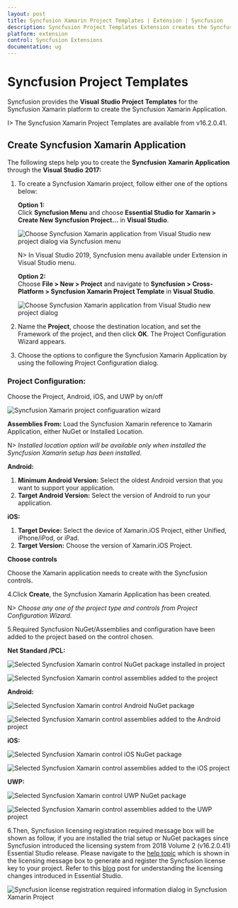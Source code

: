 ```yaml
---
layout: post
title: Syncfusion Xamarin Project Templates | Extension | Syncfusion
description: Syncfusion Project Templates Extension creates the Syncfusion Xamarin Application by adding the required Syncfusion NuGet packages.
platform: extension
control: Syncfusion Extensions
documentation: ug
---
```


# Syncfusion Project Templates

Syncfusion provides the **Visual** **Studio** **Project** **Templates** for the Syncfusion Xamarin platform to create the Syncfusion Xamarin Application.

I> The Syncfusion Xamarin Project Templates are available from v16.2.0.41.


## Create Syncfusion Xamarin Application

The following steps help you to create the **Syncfusion** **Xamarin** **Application** through the **Visual** **Studio** **2017:**

1. To create a Syncfusion Xamarin project, follow either one of the options below:

   **Option 1:**  
   Click **Syncfusion Menu** and choose **Essential Studio for Xamarin > Create New Syncfusion Project…** in **Visual Studio**.

   ![Choose Syncfusion Xamarin application from Visual Studio new project dialog via Syncfusion menu](Syncfusion-Project-Templates_images/Syncfusion_Menu_ProjectTemplate.png)

   N> In Visual Studio 2019, Syncfusion menu available under Extension in Visual Studio menu.

   **Option 2:**  
   Choose **File > New > Project** and navigate to **Syncfusion > Cross-Platform > Syncfusion Xamarin Project Template** in **Visual Studio**.

   ![Choose Syncfusion Xamarin application from Visual Studio new project dialog](Syncfusion-Project-Templates_images/Syncfusion-Project-Templates-img1.jpeg)

2. Name the **Project**, choose the destination location, and set the Framework of the project, and then click **OK**. The Project Configuration Wizard appears.
   
3. Choose the options to configure the Syncfusion Xamarin Application by using the following Project Configuration dialog.

### Project Configuration:

Choose the Project, Android, iOS, and UWP by on/off 

   ![Syncfusion Xamarin project configuaration wizard](Syncfusion-Project-Templates_images/Syncfusion-Project-Templates-img2.jpeg)

**Assemblies From:** Load the Syncfusion Xamarin reference to Xamarin Application, either NuGet or Installed Location.

  N> *Installed location option will be available only when installed the Syncfusion Xamarin setup has been installed*.

**Android:**

1.	**Minimum Android Version:** Select the oldest Android version that you want to support your application. 
2.	**Target Android Version:** Select the version of Android to run your application. 

**iOS:**

1.	**Target Device:**  Select the device of Xamarin.iOS Project, either Unified, iPhone/iPod, or iPad.
2.	**Target Version:** Choose the version of Xamarin.iOS Project.

**Choose controls**

Choose the Xamarin application needs to create with the Syncfusion controls. 

4.Click **Create**, the Syncfusion Xamarin Application has been created.

   N> *Choose any one of the project type and controls from Project Configuration Wizard.*

5.Required Syncfusion NuGet/Assemblies and configuration have been added to the project based on the control chosen.

**Net Standard /PCL:**

![Selected Syncfusion Xamarin control NuGet package installed in project](Syncfusion-Project-Templates_images/Syncfusion-Project-Templates-img3.jpeg)

![Selected Syncfusion Xamarin control assemblies added to the project](Syncfusion-Project-Templates_images/Syncfusion-Project-Templates-img4.jpeg)

**Android:**

![Selected Syncfusion Xamarin control Android NuGet package](Syncfusion-Project-Templates_images/Syncfusion-Project-Templates-img5.jpeg)

![Selected Syncfusion Xamarin control assemblies added to the Android project](Syncfusion-Project-Templates_images/Syncfusion-Project-Templates-img6.jpeg)

**iOS:**

![Selected Syncfusion Xamarin control iOS NuGet package](Syncfusion-Project-Templates_images/Syncfusion-Project-Templates-img7.jpeg)

![Selected Syncfusion Xamarin control assemblies added to the iOS project](Syncfusion-Project-Templates_images/Syncfusion-Project-Templates-img8.jpeg)

**UWP:**

![Selected Syncfusion Xamarin control UWP NuGet package](Syncfusion-Project-Templates_images/Syncfusion-Project-Templates-img9.jpeg)

![Selected Syncfusion Xamarin control assemblies added to the UWP project](Syncfusion-Project-Templates_images/Syncfusion-Project-Templates-img10.jpeg)

6.Then, Syncfusion licensing registration required message box will be shown as follow, if you are installed the trial setup or NuGet packages since Syncfusion introduced the licensing system from 2018 Volume 2 (v16.2.0.41) Essential Studio release. Please navigate to the [help topic](https://help.syncfusion.com/common/essential-studio/licensing/license-key#how-to-generate-syncfusion-license-key) which is shown in the licensing message box to generate and register the Syncfusion license key to your project. Refer to this [blog](https://blog.syncfusion.com/post/Whats-New-in-2018-Volume-2-Licensing-Changes-in-the-1620x-Version-of-Essential-Studio.aspx) post for understanding the licensing changes introduced in Essential Studio.

![Syncfusion license registration required information dialog in Syncfusion Xamarin Project](Syncfusion-Project-Templates_images/Syncfusion-Project-Templates-img11.jpeg)


